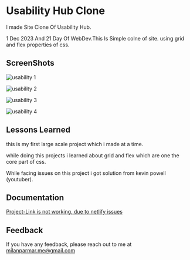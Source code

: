
# Usability Hub Clone

 I made Site Clone Of Usability Hub.
 
 1 Dec 2023 And 21 Day Of WebDev.This Is Simple colne of site. using grid and flex properties of css.

  
   
  ## ScreenShots
  ![usability 1](https://user-images.githubusercontent.com/114464208/216960495-6b071550-459e-41f5-99e4-c97b7cbde1f9.png)

![usability 2](https://user-images.githubusercontent.com/114464208/216960510-cccebb01-1d6f-420c-bf57-d933bc9ca9a2.png)

![usability 3](https://user-images.githubusercontent.com/114464208/216960532-c4d3cc7e-4740-46f4-91bb-0055f91617f6.png)


![usability 4](https://user-images.githubusercontent.com/114464208/216960542-3c468ac2-d70a-4acd-97f7-4e39ae67aa12.png)

## Lessons Learned

this is my first large scale project which i made at a time.  

while doing this projects i learned about grid and flex which are one the core part of css.

While facing issues on this project i got solution from kevin powell (youtuber).


  
## Documentation

[Project-Link is not working, due to netlify issues](https://usability-hub-clone-9.netlify.app)


## Feedback

If you have any feedback, please reach out to me at milanparmar.me@gmail.com

